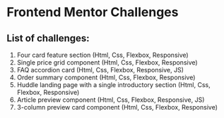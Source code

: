 # Frontend Mentor Challenges

## List of challenges:

1. Four card feature section (Html, Css, Flexbox, Responsive)
2. Single price grid component (Html, Css, Flexbox, Responsive)
3. FAQ accordion card (Html, Css, Flexbox, Responsive, JS)
4. Order summary component (Html, Css, Flexbox, Responsive)
5. Huddle landing page with a single introductory section (Html, Css, Flexbox, Responsive)
6. Article preview component (Html, Css, Flexbox, Responsive, JS)
7. 3-column preview card component (Html, Css, Flexbox, Responsive)

